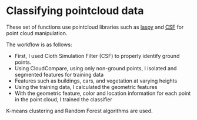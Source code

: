 # Classifying pointcloud data

These set of functions use pointcloud libraries such as [laspy](https://laspy.readthedocs.io/en/latest/) and [CSF](https://github.com/jianboqi/CSF) for point cloud manipulation.

The workflow is as follows:
- First, I used Cloth Simulation Filter (CSF) to properly identify ground points.
- Using CloudCompare, using only non-ground points, I isolated and segmented features for training data
- Features such as buildings, cars, and vegetation at varying heights
- Using the training data, I calculated the geometric features
- With the geometric feature, color and location information for each point in the point cloud, I trained the classifier
    
K-means clustering and Random Forest algorithms are used.
